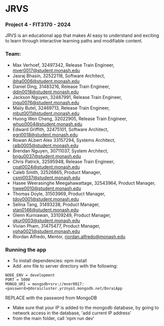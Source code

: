 # JRVS #
### Project 4 - FIT3170 - 2024 ###
JRVS is an educational app that makes AI easy to understand and exciting to learn through interactive learning paths and modifiable content.
### Team: ###
- Max Verhoef, 32497342, Release Train Engineer, mver0017@student.monash.edu
- Jasraj Bhasin, 32522118, Software Architect, jbha0006@student.monash.edu
- Daniel Ding, 31483216, Release Train Engineer, ddin0018@student.monash.edu
- Jackson Nguyen, 32487991, Release Train Engineer, jngu0076@student.monash.edu
- Maily Butel, 32469713, Release Train Engineer, mbut0011@student.monash.edu
- Huong Wen Cheng, 32022905, Release Train Engineer, whuo0004@student.monash.edu
- Edward Griffith, 32475101, Software Architect, egri0018@student.monash.edu
- Rowan ALbert Alex 33157294, Systems Architect, ralb0005@student.monash.edu
- Brendan Nguyen, 30711037, System Architect, bngu0037@student.monash.edu
- Chris Patrick, 32595948, Release Train Engineer, cpat0024@student.monash.edu
- Caleb Smith, 32526865, Product Manager, csmi0037@student.monash.edu
- Hasee Weerasinghe Meegahawattage, 32543964, Product Manager, hwee0010@student.monash.edu
- Thomas Doyle, 31503969, Product Manager, tdoy0001@student.monash.edu
- Selina Tang, 31493238, Product Manager, stan0146@student.monash.edu
- Glenn Kurniawan, 33109249, Product Manager, gkur0003@student.monash.edu
- Vivian Pham, 31475477, Product Manager, vpha0021@student.monash.edu
- Riordan Alfredo, Mentor, riordan.alfredo@monash.edu

### Running the app ###
- To install dependencies: npm install
- Add .env file to server directory with the following:
```
NODE_ENV = development
PORT = 5000
MONGO_URI = mongodb+srv://mver0017:<password>@doraicluster.yrznyo1.mongodb.net/DoraiApp
```

REPLACE <password> with the password from MongoDB 


- Make sure that your IP is added to the mongodb database, by going to network access in the database, 'add current IP address'
- from the main folder, call 'npm run dev'
